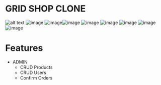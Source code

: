 # GRID SHOP CLONE
![alt text](https://user-images.githubusercontent.com/87653000/191389768-d8062878-db52-4320-8215-6a2a9f36eebe.png)
![image](https://user-images.githubusercontent.com/87653000/191390144-ab20388b-48a2-4ff3-ab4e-c4938237ba8b.png)
![image](https://user-images.githubusercontent.com/87653000/191390154-d0f4f6b8-8039-4615-850b-d0d4d9b9ffa5.png)![image](https://user-images.githubusercontent.com/87653000/191390198-65c16d5d-fdd7-494d-8b68-1dff7c9af826.png)
![image](https://user-images.githubusercontent.com/87653000/191390163-599296d3-37fe-4022-99de-1ffe300e7da0.png)
![image](https://user-images.githubusercontent.com/87653000/191390224-95cefbd1-cef1-495b-b537-c9c4108dfb94.png)
![image](https://user-images.githubusercontent.com/87653000/191390239-d5cedb60-b6ff-4216-8866-641272bf68c5.png)
![image](https://user-images.githubusercontent.com/87653000/191390246-207b9ed1-4159-40bc-9f74-73ba8bfddbe9.png)
![image](https://user-images.githubusercontent.com/87653000/191390264-7e8a538d-5e2a-4cfa-93aa-5432a79886fe.png)

# Features
* ADMIN
  * CRUD Products
  * CRUD Users
  * Confirm Orders




